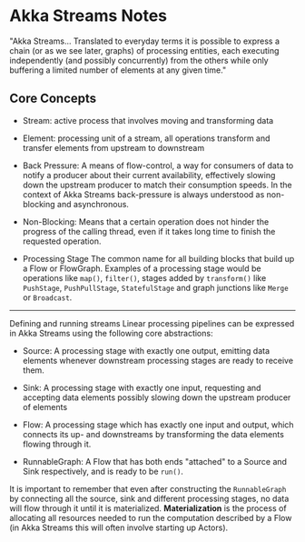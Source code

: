 # Akka Streams Notes

"Akka Streams... Translated to everyday terms it is possible to express a chain
(or as we see later, graphs) of processing entities, each executing
independently (and possibly concurrently) from the others while only buffering a
 limited number of elements at any given time."

## Core Concepts
- Stream:
active process that involves moving and transforming data
- Element:
processing unit of a stream, all operations transform and transfer elements from
upstream to downstream
- Back Pressure:
A means of flow-control, a way for consumers of data to notify a producer about
their current availability, effectively slowing down the upstream producer to
match their consumption speeds. In the context of Akka Streams back-pressure is
always understood as non-blocking and asynchronous.
- Non-Blocking:
Means that a certain operation does not hinder the progress of the calling
thread, even if it takes long time to finish the requested operation.

- Processing Stage
The common name for all building blocks that build up a Flow or FlowGraph.
Examples of a processing stage would be operations like `map()`, `filter()`,
stages added by `transform()` like `PushStage`, `PushPullStage`, `StatefulStage`
and graph junctions like `Merge` or `Broadcast`.
___

Defining and running streams
Linear processing pipelines can be expressed in Akka Streams using the following core abstractions:

- Source:
A processing stage with exactly one output, emitting data elements whenever
downstream processing stages are ready to receive them.
- Sink:
A processing stage with exactly one input, requesting and accepting data
elements possibly slowing down the upstream producer of elements

- Flow:
A processing stage which has exactly one input and output, which connects its
up- and downstreams by transforming the data elements flowing through it.

- RunnableGraph:
A Flow that has both ends "attached" to a Source and Sink respectively, and is
ready to be `run()`.

It is important to remember that even after constructing the `RunnableGraph`
by connecting all the source, sink and different processing stages, no data will
 flow through it until it is materialized. **Materialization**
is the process of allocating all resources needed to run the computation
 described by a Flow (in Akka Streams this will often involve starting up
Actors).
